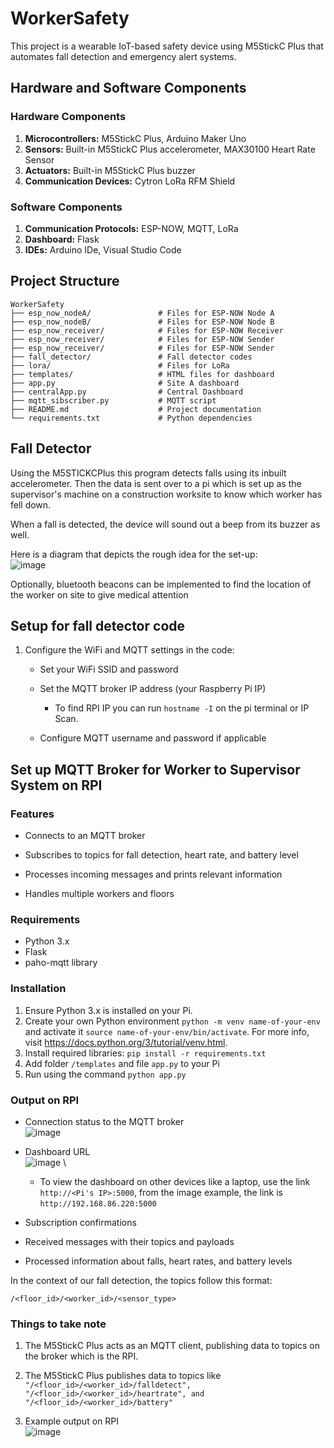 # WorkerSafety
This project is a wearable IoT-based safety device using M5StickC Plus that automates fall detection and emergency alert systems.  

## Hardware and Software Components
### Hardware Components
1. **Microcontrollers:** M5StickC Plus, Arduino Maker Uno
2. **Sensors:** Built-in M5StickC Plus accelerometer, MAX30100 Heart Rate Sensor
3. **Actuators:** Built-in M5StickC Plus buzzer
4. **Communication Devices:** Cytron LoRa RFM Shield

### Software Components
1. **Communication Protocols:** ESP-NOW, MQTT, LoRa
2. **Dashboard:** Flask
3. **IDEs:** Arduino IDe, Visual Studio Code

## Project Structure
```
WorkerSafety
├── esp_now_nodeA/               # Files for ESP-NOW Node A
├── esp_now_nodeB/               # Files for ESP-NOW Node B
├── esp_now_receiver/            # Files for ESP-NOW Receiver
├── esp_now_receiver/            # Files for ESP-NOW Sender
├── esp_now_receiver/            # Files for ESP-NOW Sender
├── fall_detector/               # Fall detector codes
├── lora/                        # Files for LoRa
├── templates/                   # HTML files for dashboard
├── app.py                       # Site A dashboard
├── centralApp.py                # Central Dashboard
├── mqtt_sibscriber.py           # MQTT script
├── README.md                    # Project documentation
└── requirements.txt             # Python dependencies
```

## Fall Detector
Using the M5STICKCPlus this program detects falls using its inbuilt accelerometer. Then the data is sent over to a pi which is set up as the supervisor's machine on a construction worksite to know which worker has fell down.

When a fall is detected, the device will sound out a beep from its buzzer as well.

Here is a diagram that depicts the rough idea for the set-up:\
![image](https://github.com/user-attachments/assets/7723535f-9781-433c-a781-9c0074211dd4)

Optionally, bluetooth beacons can be implemented to find the location of the worker on site to give medical attention

## Setup for fall detector code
1.  Configure the WiFi and MQTT settings in the code:
    
    -   Set your WiFi SSID and password
        
    -   Set the MQTT broker IP address (your Raspberry Pi IP) 
	    - To find RPI IP you can run `hostname -I` on the pi terminal or IP Scan.
        
    -   Configure MQTT username and password if applicable

## Set up MQTT Broker for Worker to Supervisor System on RPI
### Features
-   Connects to an MQTT broker
    
-   Subscribes to topics for fall detection, heart rate, and battery level
    
-   Processes incoming messages and prints relevant information
    
-   Handles multiple workers and floors
    
###  Requirements
-   Python 3.x
-   Flask
-   paho-mqtt library
    
###  Installation

1. Ensure Python 3.x is installed on your Pi.
2. Create your own Python environment `python -m venv name-of-your-env` and activate it `source name-of-your-env/bin/activate`. For more info, visit https://docs.python.org/3/tutorial/venv.html.
4. Install required libraries:
  `pip install -r requirements.txt`
5. Add folder `/templates` and file `app.py` to your Pi
6. Run using the command
  `python app.py`

### Output on RPI
-   Connection status to the MQTT broker\
   ![image](https://github.com/user-attachments/assets/6a1b83b9-8bac-40e9-949e-c9dff233a0e8)

-   Dashboard URL\
    ![image](https://github.com/user-attachments/assets/f6e52951-f2af-4a40-a914-437866315160) \
  	- To view the dashboard on other devices like a laptop, use the link `http://<Pi's IP>:5000`, from the image example, the link is `http://192.168.86.220:5000`

-   Subscription confirmations
    
-   Received messages with their topics and payloads
    
-   Processed information about falls, heart rates, and battery levels

In the context of our fall detection, the topics follow this format:

`/<floor_id>/<worker_id>/<sensor_type>`

### Things to take note
1. The M5StickC Plus acts as an MQTT client, publishing data to topics on the broker which is the RPI.

2. The M5StickC Plus publishes data to topics like\
`"/<floor_id>/<worker_id>/falldetect", "/<floor_id>/<worker_id>/heartrate", and "/<floor_id>/<worker_id>/battery"`

4. Example output on RPI\
![image](https://github.com/user-attachments/assets/8f2f2795-6a76-4133-9160-74e21c1d4bba)
